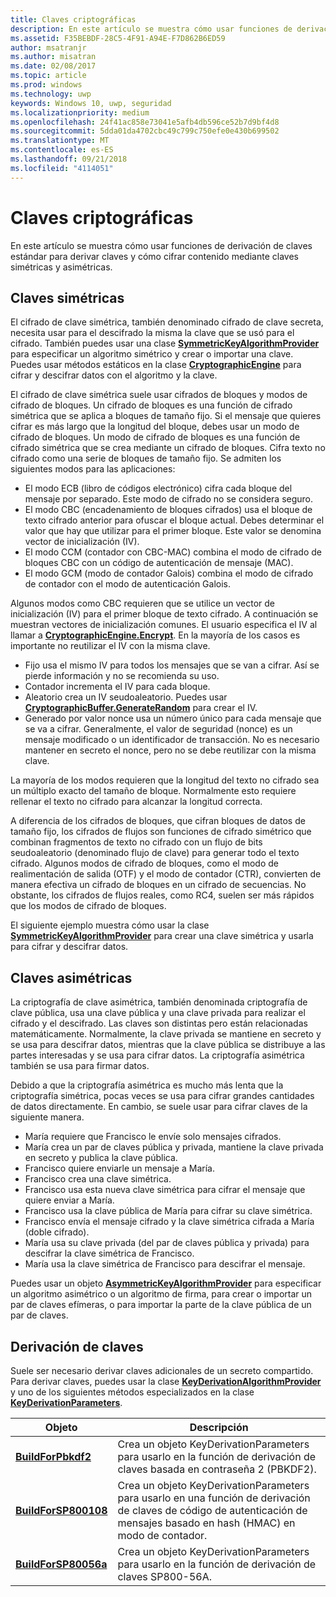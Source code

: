 ```yaml
---
title: Claves criptográficas
description: En este artículo se muestra cómo usar funciones de derivación de claves estándar para derivar claves y cómo cifrar contenido mediante claves simétricas y asimétricas.
ms.assetid: F35BEBDF-28C5-4F91-A94E-F7D862B6ED59
author: msatranjr
ms.author: misatran
ms.date: 02/08/2017
ms.topic: article
ms.prod: windows
ms.technology: uwp
keywords: Windows 10, uwp, seguridad
ms.localizationpriority: medium
ms.openlocfilehash: 24f41ac858e73041e5afb4db596ce52b7d9bf4d8
ms.sourcegitcommit: 5dda01da4702cbc49c799c750efe0e430b699502
ms.translationtype: MT
ms.contentlocale: es-ES
ms.lasthandoff: 09/21/2018
ms.locfileid: "4114051"
---
```

# <a name="cryptographic-keys"></a>Claves criptográficas




En este artículo se muestra cómo usar funciones de derivación de claves estándar para derivar claves y cómo cifrar contenido mediante claves simétricas y asimétricas. 

## <a name="symmetric-keys"></a>Claves simétricas


El cifrado de clave simétrica, también denominado cifrado de clave secreta, necesita usar para el descifrado la misma la clave que se usó para el cifrado. También puedes usar una clase [**SymmetricKeyAlgorithmProvider**](https://msdn.microsoft.com/library/windows/apps/br241537) para especificar un algoritmo simétrico y crear o importar una clave. Puedes usar métodos estáticos en la clase [**CryptographicEngine**](https://msdn.microsoft.com/library/windows/apps/br241490) para cifrar y descifrar datos con el algoritmo y la clave.

El cifrado de clave simétrica suele usar cifrados de bloques y modos de cifrado de bloques. Un cifrado de bloques es una función de cifrado simétrica que se aplica a bloques de tamaño fijo. Si el mensaje que quieres cifrar es más largo que la longitud del bloque, debes usar un modo de cifrado de bloques. Un modo de cifrado de bloques es una función de cifrado simétrica que se crea mediante un cifrado de bloques. Cifra texto no cifrado como una serie de bloques de tamaño fijo. Se admiten los siguientes modos para las aplicaciones:

-   El modo ECB (libro de códigos electrónico) cifra cada bloque del mensaje por separado. Este modo de cifrado no se considera seguro.
-   El modo CBC (encadenamiento de bloques cifrados) usa el bloque de texto cifrado anterior para ofuscar el bloque actual. Debes determinar el valor que hay que utilizar para el primer bloque. Este valor se denomina vector de inicialización (IV).
-   El modo CCM (contador con CBC-MAC) combina el modo de cifrado de bloques CBC con un código de autenticación de mensaje (MAC).
-   El modo GCM (modo de contador Galois) combina el modo de cifrado de contador con el modo de autenticación Galois.

Algunos modos como CBC requieren que se utilice un vector de inicialización (IV) para el primer bloque de texto cifrado. A continuación se muestran vectores de inicialización comunes. El usuario especifica el IV al llamar a [**CryptographicEngine.Encrypt**](https://msdn.microsoft.com/library/windows/apps/br241494). En la mayoría de los casos es importante no reutilizar el IV con la misma clave.

-   Fijo usa el mismo IV para todos los mensajes que se van a cifrar. Así se pierde información y no se recomienda su uso.
-   Contador incrementa el IV para cada bloque.
-   Aleatorio crea un IV seudoaleatorio. Puedes usar [**CryptographicBuffer.GenerateRandom**](https://msdn.microsoft.com/library/windows/apps/br241392) para crear el IV.
-   Generado por valor nonce usa un número único para cada mensaje que se va a cifrar. Generalmente, el valor de seguridad (nonce) es un mensaje modificado o un identificador de transacción. No es necesario mantener en secreto el nonce, pero no se debe reutilizar con la misma clave.

La mayoría de los modos requieren que la longitud del texto no cifrado sea un múltiplo exacto del tamaño de bloque. Normalmente esto requiere rellenar el texto no cifrado para alcanzar la longitud correcta.

A diferencia de los cifrados de bloques, que cifran bloques de datos de tamaño fijo, los cifrados de flujos son funciones de cifrado simétrico que combinan fragmentos de texto no cifrado con un flujo de bits seudoaleatorio (denominado flujo de clave) para generar todo el texto cifrado. Algunos modos de cifrado de bloques, como el modo de realimentación de salida (OTF) y el modo de contador (CTR), convierten de manera efectiva un cifrado de bloques en un cifrado de secuencias. No obstante, los cifrados de flujos reales, como RC4, suelen ser más rápidos que los modos de cifrado de bloques.

El siguiente ejemplo muestra cómo usar la clase [**SymmetricKeyAlgorithmProvider**](https://msdn.microsoft.com/library/windows/apps/br241537) para crear una clave simétrica y usarla para cifrar y descifrar datos.

## <a name="asymmetric-keys"></a>Claves asimétricas


La criptografía de clave asimétrica, también denominada criptografía de clave pública, usa una clave pública y una clave privada para realizar el cifrado y el descifrado. Las claves son distintas pero están relacionadas matemáticamente. Normalmente, la clave privada se mantiene en secreto y se usa para descifrar datos, mientras que la clave pública se distribuye a las partes interesadas y se usa para cifrar datos. La criptografía asimétrica también se usa para firmar datos.

Debido a que la criptografía asimétrica es mucho más lenta que la criptografía simétrica, pocas veces se usa para cifrar grandes cantidades de datos directamente. En cambio, se suele usar para cifrar claves de la siguiente manera.

-   María requiere que Francisco le envíe solo mensajes cifrados.
-   María crea un par de claves pública y privada, mantiene la clave privada en secreto y publica la clave pública.
-   Francisco quiere enviarle un mensaje a María.
-   Francisco crea una clave simétrica.
-   Francisco usa esta nueva clave simétrica para cifrar el mensaje que quiere enviar a María.
-   Francisco usa la clave pública de María para cifrar su clave simétrica.
-   Francisco envía el mensaje cifrado y la clave simétrica cifrada a María (doble cifrado).
-   María usa su clave privada (del par de claves pública y privada) para descifrar la clave simétrica de Francisco.
-   María usa la clave simétrica de Francisco para descifrar el mensaje.

Puedes usar un objeto [**AsymmetricKeyAlgorithmProvider**](https://msdn.microsoft.com/library/windows/apps/br241478) para especificar un algoritmo asimétrico o un algoritmo de firma, para crear o importar un par de claves efímeras, o para importar la parte de la clave pública de un par de claves.

## <a name="deriving-keys"></a>Derivación de claves


Suele ser necesario derivar claves adicionales de un secreto compartido. Para derivar claves, puedes usar la clase [**KeyDerivationAlgorithmProvider**](https://msdn.microsoft.com/library/windows/apps/br241518) y uno de los siguientes métodos especializados en la clase [**KeyDerivationParameters**](https://msdn.microsoft.com/library/windows/apps/br241524).

| Objeto                                                                            | Descripción                                                                                                                                |
|-----------------------------------------------------------------------------------|--------------------------------------------------------------------------------------------------------------------------------------------|
| [**BuildForPbkdf2**](https://msdn.microsoft.com/library/windows/apps/br241525)    | Crea un objeto KeyDerivationParameters para usarlo en la función de derivación de claves basada en contraseña 2 (PBKDF2).                                 |
| [**BuildForSP800108**](https://msdn.microsoft.com/library/windows/apps/br241526)  | Crea un objeto KeyDerivationParameters para usarlo en una función de derivación de claves de código de autenticación de mensajes basado en hash (HMAC) en modo de contador. |
| [**BuildForSP80056a**](https://msdn.microsoft.com/library/windows/apps/br241527)  | Crea un objeto KeyDerivationParameters para usarlo en la función de derivación de claves SP800-56A.                                                 |

 
